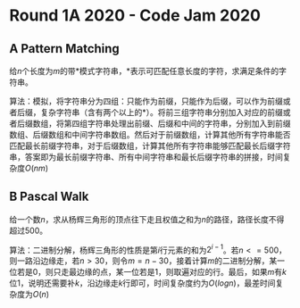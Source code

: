 # Round 1A 2020 - Code Jam 2020

## A Pattern Matching

给$n$个长度为$m$的带$*$模式字符串，$*$表示可匹配任意长度的字符，求满足条件的字符串。

算法：模拟，将字符串分为四组：只能作为前缀，只能作为后缀，可以作为前缀或者后缀，复杂字符串（含有两个以上的$*$）。将前三组字符串分别加入对应的前缀或者后缀数组，将第四组字符串处理出前缀、后缀和中间的字符串，分别加入到前缀数组、后缀数组和中间字符串数组。然后对于前缀数组，计算其他所有字符串能否匹配最长前缀字符串，对于后缀数组，计算其他所有字符串能够匹配最长后缀字符串，答案即为最长前缀字符串、所有中间字符串和最长后缀字符串的拼接，时间复杂度$O(nm)$

## B Pascal Walk

给一个数$n$，求从杨辉三角形的顶点往下走且权值之和为$n$的路径，路径长度不得超过$500$。

算法：二进制分解，杨辉三角形的性质是第$i$行元素的和为$2^{i - 1}$。若$n <= 500$，则一路沿边缘走，若$n > 30$，则令$m = n - 30$，接着计算$m$的二进制分解，某一位若是$0$，则只走最边缘的点，某一位若是$1$，则取遍对应的行。最后，如果$m$有$k$位$1$，说明还需要补$k$，沿边缘走$k$行即可，时间复杂度约为$O(logn)$，最差时间复杂度为$O(n)$